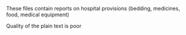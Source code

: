 These files contain reports on hospital provisions (bedding, medicines, food, medical equipment)

Quality of the plain text is poor 
